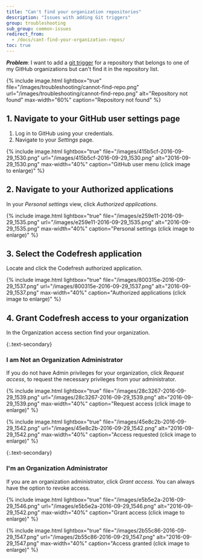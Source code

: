 ```yaml
---
title: "Can't find your organization repositories"
description: "Issues with adding Git triggers"
group: troubleshooting
sub_group: common-issues
redirect_from:
  - /docs/cant-find-your-organization-repos/
toc: true
---
```

***Problem***: I want to add a [git trigger]({{site.baseurl}}/docs/configure-ci-cd-pipeline/triggers/git-triggers/) for a repository that belongs to one of my GitHub organizations but can't find it in the repository list.

{% include 
image.html 
lightbox="true" 
file="/images/troubleshooting/cannot-find-repo.png" 
url="/images/troubleshooting/cannot-find-repo.png"
alt="Repository not found" 
max-width="60%"
caption="Repository not found"
%}

## 1. Navigate to your GitHub user settings page

1. Log in to GitHub using your credentials.
2. Navigate to your *Settings* page.

{% include 
image.html 
lightbox="true" 
file="/images/415b5cf-2016-09-29_1530.png" 
url="/images/415b5cf-2016-09-29_1530.png"
alt="2016-09-29_1530.png" 
max-width="40%"
caption="GitHub user menu (click image to enlarge)"
%}

## 2. Navigate to your Authorized applications

In your *Personal settings* view, click *Authorized applications*.

{% include 
image.html 
lightbox="true" 
file="/images/e259e11-2016-09-29_1535.png" 
url="/images/e259e11-2016-09-29_1535.png"
alt="2016-09-29_1535.png" 
max-width="40%"
caption="Personal settings (click image to enlarge)"
%}

## 3. Select the Codefresh application

Locate and click the Codefresh authorized application.

{% include 
image.html 
lightbox="true" 
file="/images/800315e-2016-09-29_1537.png" 
url="/images/800315e-2016-09-29_1537.png"
alt="2016-09-29_1537.png" 
max-width="40%"
caption="Authorized applications (click image to enlarge)"
%}

## 4. Grant Codefresh access to your organization
In the Organization access section find your organization.

{:.text-secondary}
### I am Not an Organization Administrator
If you do not have Admin privileges for your organization, click *Request access*, to request the necessary privileges from your administrator.

{% include 
image.html 
lightbox="true" 
file="/images/28c3267-2016-09-29_1539.png" 
url="/images/28c3267-2016-09-29_1539.png"
alt="2016-09-29_1539.png" 
max-width="40%"
caption="Request access (click image to enlarge)"
%}

{% include 
image.html 
lightbox="true" 
file="/images/45e8c2b-2016-09-29_1542.png" 
url="/images/45e8c2b-2016-09-29_1542.png"
alt="2016-09-29_1542.png" 
max-width="40%"
caption="Access requested (click image to enlarge)"
%}

{:.text-secondary}
### I'm an Organization Administrator

If you are an organization administrator, click *Grant access*.
You can always have the option to revoke access.

{% include 
image.html 
lightbox="true" 
file="/images/e5b5e2a-2016-09-29_1546.png" 
url="/images/e5b5e2a-2016-09-29_1546.png"
alt="2016-09-29_1542.png" 
max-width="40%"
caption="Grant access (click image to enlarge)"
%}

{% include 
image.html 
lightbox="true" 
file="/images/2b55c86-2016-09-29_1547.png" 
url="/images/2b55c86-2016-09-29_1547.png"
alt="2016-09-29_1547.png" 
max-width="40%"
caption="Access granted (click image to enlarge)"
%}
